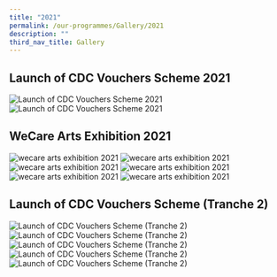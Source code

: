 ```yaml
---
title: "2021"
permalink: /our-programmes/Gallery/2021
description: ""
third_nav_title: Gallery
---
```

## Launch of CDC Vouchers Scheme 2021
![Launch of CDC Vouchers Scheme 2021](/images/CDC%20Gallery/CDC%20Vouchers%20Scheme%202021/_CCC9999.jpg)
![Launch of CDC Vouchers Scheme 2021](/images/CDC%20Gallery/CDC%20Vouchers%20Scheme%202021/_CCC9802.jpg)

## WeCare Arts Exhibition 2021
![wecare arts exhibition 2021](/images/CDC%20Gallery/WeCare%20Arts%20Exhibition%202021/img-(112).jpg)
![wecare arts exhibition 2021](/images/CDC%20Gallery/WeCare%20Arts%20Exhibition%202021/img-(22).jpg)
![wecare arts exhibition 2021](/images/CDC%20Gallery/WeCare%20Arts%20Exhibition%202021/img-(53).jpg)
![wecare arts exhibition 2021](/images/CDC%20Gallery/WeCare%20Arts%20Exhibition%202021/img-(74).jpg)
![wecare arts exhibition 2021](/images/CDC%20Gallery/WeCare%20Arts%20Exhibition%202021/img-(90).jpg)
![wecare arts exhibition 2021](/images/CDC%20Gallery/WeCare%20Arts%20Exhibition%202021/img-(99).jpg)

## Launch of CDC Vouchers Scheme (Tranche 2)
![Launch of CDC Vouchers Scheme (Tranche 2)](/images/CDC%20Gallery/CDC%20Vouchers%20Scheme%20(T2)/decal.jpg)
![Launch of CDC Vouchers Scheme (Tranche 2)](/images/CDC%20Gallery/CDC%20Vouchers%20Scheme%20(T2)/ffff0243.jpg)
![Launch of CDC Vouchers Scheme (Tranche 2)](/images/CDC%20Gallery/CDC%20Vouchers%20Scheme%20(T2)/ffff0298.jpg)
![Launch of CDC Vouchers Scheme (Tranche 2)](/images/CDC%20Gallery/CDC%20Vouchers%20Scheme%20(T2)/img_00558c742f2af09c4b95a4fc3ef19e60272d.jpg)
![Launch of CDC Vouchers Scheme (Tranche 2)](/images/CDC%20Gallery/CDC%20Vouchers%20Scheme%20(T2)/img_0097.jpg)